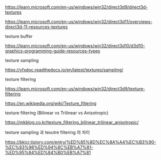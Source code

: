 https://learn.microsoft.com/en-us/windows/win32/direct3d9/direct3d-textures

https://learn.microsoft.com/en-us/windows/win32/direct3d11/overviews-direct3d-11-resources-textures


texture buffer

https://learn.microsoft.com/en-us/windows/win32/direct3d10/d3d10-graphics-programming-guide-resources-types

texture sampling

https://vfxdoc.readthedocs.io/en/latest/textures/sampling/

texture filtering

https://learn.microsoft.com/en-us/windows/win32/direct3d9/texture-filtering

https://en.wikipedia.org/wiki/Texture_filtering

texture filtering (Bilinear vs Trilinear vs Anisotropic)

https://mkblog.co.kr/texture_filtering_bilinear_trilinear_anisotropic/

texture sampling 과 texutre filtering 의 차이

https://bkjcr.tistory.com/entry/%ED%85%8D%EC%8A%A4%EC%B3%90-%EC%83%98%ED%94%8C%EB%A7%81-%ED%95%84%ED%84%B0%EB%A7%81